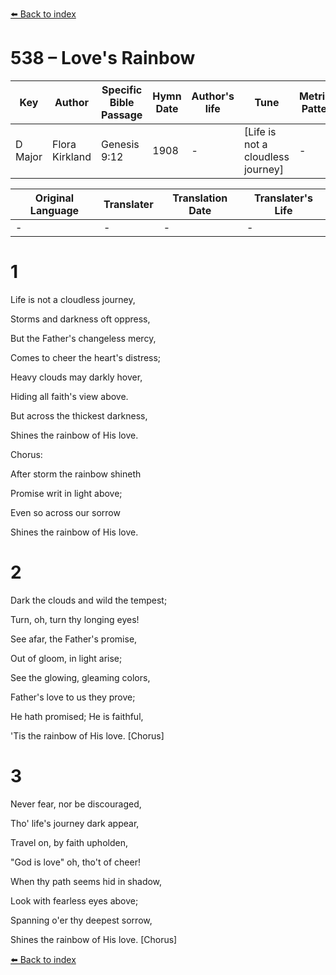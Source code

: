 [⬅️ Back to index](../README.md)

# 538 – Love's Rainbow

Key | Author   | Specific Bible Passage     |Hymn Date |Author's life |Tune |Metrical Pattern   |Composer/Source
-- | --------- | ---------------------------|----------|--------------|-----|-------------------|-------------  
D Major |Flora Kirkland |Genesis 9:12 |1908 |- |[Life is not a cloudless journey] |- |I. H. Meredith

Original Language | Translater | Translation Date   | Translater's Life  
----------------- | --------- | --------------------|-------------     
\- |- |- |-




# 1

Life is not a cloudless journey,

Storms and darkness oft oppress,

But the Father's changeless mercy,

Comes to cheer the heart's distress;

Heavy clouds may darkly hover,

Hiding all faith's view above.

But across the thickest darkness,

Shines the rainbow of His love.



Chorus:

After storm the rainbow shineth

Promise writ in light above;

Even so across our sorrow

Shines the rainbow of His love.



# 2

Dark the clouds and wild the tempest;

Turn, oh, turn thy longing eyes!

See afar, the Father's promise,

Out of gloom, in light arise;

See the glowing, gleaming colors,

Father's love to us they prove;

He hath promised; He is faithful,

'Tis the rainbow of His love.  [Chorus]



# 3

Never fear, nor be discouraged,

Tho' life's journey dark appear,

Travel on, by faith upholden,

"God is love" oh, tho't of cheer!

When thy path seems hid in shadow,

Look with fearless eyes above;

Spanning o'er thy deepest sorrow, 

Shines the rainbow of His love.  [Chorus]



[⬅️ Back to index](../README.md)
